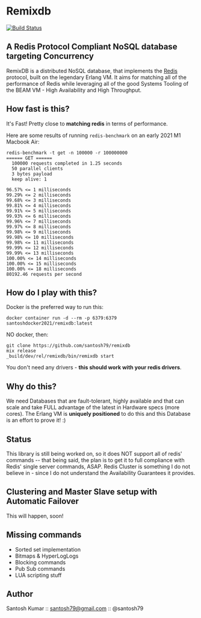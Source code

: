 Remixdb
=======
[![Build Status](https://travis-ci.org/santosh79/remixdb.svg?branch=master)](https://travis-ci.org/santosh79/remixdb)

## A Redis Protocol Compliant NoSQL database targeting Concurrency
RemixDB is a distributed NoSQL database, that implements the [Redis](http://redis.io) protocol, built on the legendary Erlang VM. It aims for matching all of the performance of Redis while leveraging all of the good Systems Tooling of the BEAM VM - High Availability and High Throughput.

## How fast is this?
It's Fast! Pretty close to **matching redis** in terms of performance.

Here are some results of running `redis-benchmark` on an early 2021 M1 Macbook Air:

```
redis-benchmark -t get -n 100000 -r 100000000
====== GET ======
  100000 requests completed in 1.25 seconds
  50 parallel clients
  3 bytes payload
  keep alive: 1

96.57% <= 1 milliseconds
99.29% <= 2 milliseconds
99.68% <= 3 milliseconds
99.81% <= 4 milliseconds
99.91% <= 5 milliseconds
99.93% <= 6 milliseconds
99.96% <= 7 milliseconds
99.97% <= 8 milliseconds
99.98% <= 9 milliseconds
99.98% <= 10 milliseconds
99.98% <= 11 milliseconds
99.99% <= 12 milliseconds
99.99% <= 13 milliseconds
100.00% <= 14 milliseconds
100.00% <= 15 milliseconds
100.00% <= 18 milliseconds
80192.46 requests per second
```

## How do I play with this?
Docker is the preferred way to run this:

```
docker container run -d --rm -p 6379:6379 santoshdocker2021/remixdb:latest
```

NO docker, then:

```
git clone https://github.com/santosh79/remixdb
mix release
_build/dev/rel/remixdb/bin/remixdb start
```

You don't need any drivers - **this should work with your redis drivers**.


## Why do this?
We need Databases that are fault-tolerant, highly available and that can scale and take FULL advantage of the latest in Hardware specs (more cores). The Erlang VM is **uniquely positioned** to do this and this Database is an effort to prove it! :)

## Status
This library is still being worked on, so it does NOT support all of redis' commands -- that being said, the plan is to get it to full compliance with Redis' single server commands, ASAP. Redis Cluster is something I do not believe in - since I do not understand the Availability Guarantees it provides.


## Clustering and Master Slave setup with Automatic Failover
This will happen, soon!

## Missing commands
- Sorted set implementation
- Bitmaps & HyperLogLogs
- Blocking commands
- Pub Sub commands
- LUA scripting stuff

## Author

Santosh Kumar :: santosh79@gmail.com :: @santosh79
